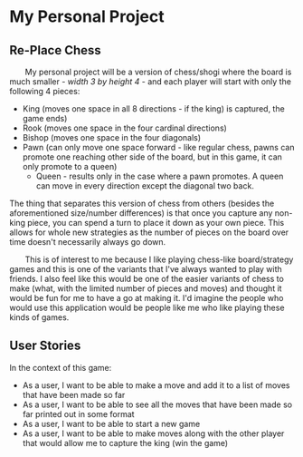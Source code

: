 # My Personal Project

## Re-Place Chess

&nbsp;&nbsp;&nbsp;&nbsp;&nbsp;&nbsp; My personal 
project will be a version of chess/shogi 
where the board is much smaller - *width 3 by height 4* - 
and each player will start with only the following 4 pieces:
- King (moves one space in all 8 directions - if the king)
is captured, the game ends)
- Rook (moves one space in the four cardinal directions)
- Bishop (moves one space in the four diagonals)
- Pawn (can only move one space forward - like regular 
chess, pawns can promote one reaching other side of
the board, but in this game, it can only promote to a 
queen)
  - Queen - results only in the case where a pawn promotes.
  A queen can move in every direction except the diagonal
  two back.

The thing that separates 
this version of chess from others (besides the 
aforementioned size/number differences) is that once you
capture any non-king piece, you can spend a turn to place
it down as your own piece. This allows for whole new 
strategies as the number of pieces on the board over time
doesn't necessarily always go down.

&nbsp;&nbsp;&nbsp;&nbsp;&nbsp;&nbsp; This is of interest 
to me because I like playing chess-like board/strategy
games and this is one of the variants that I've always 
wanted to play with friends. I also feel like this would
be one of the easier variants of chess to make (what, 
with the limited number of pieces and moves) and thought
it would be fun for me to have a go at making it. I'd
imagine the people who would use this application
would be people like me who like playing these kinds of 
games.

## User Stories

In the context of this game:
- As a user, I want to be able to make a move and add it 
to a list of moves that have been made so far
- As a user, I want to be able to see all the moves that 
have been made so far printed out in some format
- As a user, I want to be able to start a new game 
- As a user, I want to be able to make moves along with
the other player that would allow me to capture the king (win 
the game)
 